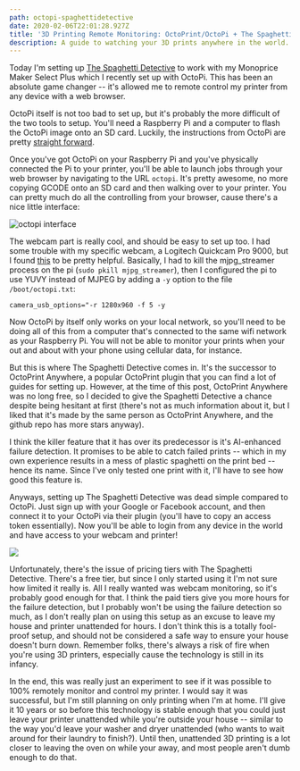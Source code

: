 ```yaml
---
path: octopi-spaghettidetective
date: 2020-02-06T22:01:28.927Z
title: '3D Printing Remote Monitoring: OctoPrint/OctoPi + The Spaghetti Detective'
description: A guide to watching your 3D prints anywhere in the world.
---
```

Today I'm setting up [The Spaghetti Detective](https://www.thespaghettidetective.com/) to work with my Monoprice Maker Select Plus which I recently set up with OctoPi. This has been an absolute game changer -- it's allowed me to remote control my printer from any device with a web browser.

OctoPi itself is not too bad to set up, but it's probably the more difficult of the two tools to setup. You'll need a Raspberry Pi and a computer to flash the OctoPi image onto an SD card. Luckily, the instructions from OctoPi are pretty [straight forward](https://octoprint.org/download/).

Once you've got OctoPi on your Raspberry Pi and you've physically connected the Pi to your printer, you'll be able to launch jobs through your web browser by navigating to the URL `octopi`. It's pretty awesome, no more copying GCODE onto an SD card and then walking over to your printer. You can pretty much do all the controlling from your browser, cause there's a nice little interface:

![octopi interface](/assets/octopi-interface.png "octopi interface")

The webcam part is really cool, and should be easy to set up too. I had some trouble with my specific webcam, a Logitech Quickcam Pro 9000, but I found [this](https://community.octoprint.org/t/usb-webcam-randomly-connects-and-not-connect-on-startup-to-octopi/11805/5) to be pretty helpful. Basically, I had to kill the mjpg_streamer process on the pi (`sudo pkill mjpg_streamer`), then I configured the pi to use YUVY instead of MJPEG by adding a `-y` option to the file `/boot/octopi.txt`:

```
camera_usb_options="-r 1280x960 -f 5 -y
```

Now OctoPi by itself only works on your local network, so you'll need to be doing all of this from a computer that's connected to the same wifi network as your Raspberry Pi. You will not be able to monitor your prints when your out and about with your phone using cellular data, for instance.

But this is where The Spaghetti Detective comes in. It's the successor to OctoPrint Anywhere, a popular OctoPrint plugin that you can find a lot of guides for setting up. However, at the time of this post, OctoPrint Anywhere was no long free, so I decided to give the Spaghetti Detective a chance despite being hesitant at first (there's not as much information about it, but I liked that it's made by the same person as OctoPrint Anywhere, and the github repo has more stars anyway).

I think the killer feature that it has over its predecessor is it's AI-enhanced failure detection. It promises to be able to catch failed prints -- which in my own experience results in a mess of plastic spaghetti on the print bed -- hence its name. Since I've only tested one print with it, I'll have to see how good this feature is.

Anyways, setting up The Spaghetti Detective was dead simple compared to OctoPi. Just sign up with your Google or Facebook account, and then connect it to your OctoPi via their plugin (you'll have to copy an access token essentially). Now you'll be able to login from any device in the world and have access to your webcam and printer!

![](/assets/spaghettidetectiveinterface.png)

Unfortunately, there's the issue of pricing tiers with The Spaghetti Detective. There's a free tier, but since I only started using it I'm not sure how limited it really is. All I really wanted was webcam monitoring, so it's probably good enough for that. I think the paid tiers give you more hours for the failure detection, but I probably won't be using the failure detection so much, as I don't really plan on using this setup as an excuse to leave my house and printer unattended for hours. I don't think this is a totally fool-proof setup, and should not be considered a safe way to ensure your house doesn't burn down. Remember folks, there's always a risk of fire when you're using 3D printers, especially cause the technology is still in its infancy.

In the end, this was really just an experiment to see if it was possible to 100% remotely monitor and control my printer. I would say it was successful, but I'm still planning on only printing when I'm at home. I'll give it 10 years or so before this technology is stable enough that you could just leave your printer unattended while you're outside your house -- similar to the way you'd leave your washer and dryer unattended (who wants to wait around for their laundry to finish?). Until then, unattended 3D printing is a lot closer to leaving the oven on while your away, and most people aren't dumb enough to do that.
